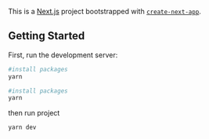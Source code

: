 This is a [Next.js](https://nextjs.org) project bootstrapped with [`create-next-app`](https://nextjs.org/docs/app/api-reference/cli/create-next-app).

## Getting Started

First, run the development server:

```bash
#install packages
yarn
```

```bash
#install packages
yarn
```

then
run project

```bash
yarn dev
```
